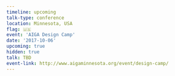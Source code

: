 ```yaml
---
timeline: upcoming
talk-type: conference
location: Minnesota, USA
flag: 🇺🇸
event: 'AIGA Design Camp'
date: '2017-10-06'
upcoming: true
hidden: true
talk: TBD
event-link: http://www.aigaminnesota.org/event/design-camp/
---
```


